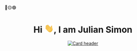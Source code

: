 <div>
🔴🟡🟢
</div>
<div>
<h1 align="center">Hi <img src="https://raw.githubusercontent.com/KevinPatel04/KevinPatel04/master/Hi.gif" width="30px">, I am Julian Simon</h1>  
</div>
<div align="center">
  <a href="https://www.linkedin.com/in/juedsay/" target="_blank">
  <img src="https://github.com/user-attachments/assets/f56be45d-990c-4c5d-ac45-9aa1041ca7fa" alt="Card header"/>
  </a>
</div>
